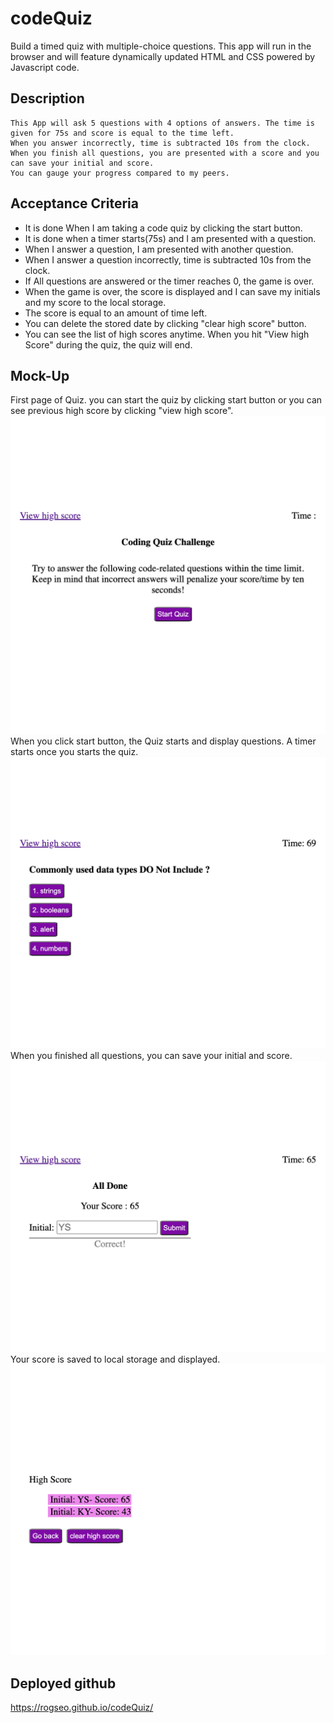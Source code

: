 # codeQuiz

Build a timed quiz with multiple-choice questions. This app will run in the browser and will feature dynamically updated HTML and CSS powered by Javascript code.


## Description

```
This App will ask 5 questions with 4 options of answers. The time is given for 75s and score is equal to the time left.
When you answer incorrectly, time is subtracted 10s from the clock.
When you finish all questions, you are presented with a score and you can save your initial and score.
You can gauge your progress compared to my peers.

```

## Acceptance Criteria

* It is done When I am taking a code quiz by clicking the start button.
* It is done when a timer starts(75s) and I am presented with a question.
* When I answer a question, I am presented with another question.
* When I answer a question incorrectly, time is subtracted 10s from the clock.
* If All questions are answered or the timer reaches 0, the game is over.
* When the game is over, the score is displayed and I can save my initials and my score to the local storage.
* The score is equal to an amount of time left.
* You can delete the stored date by clicking "clear high score" button.
* You can see the list of high scores anytime. When you hit "View high Score" during the quiz, the quiz will end.


## Mock-Up

First page of Quiz. you can start the quiz by clicking start button or you can see previous high score by clicking "view high score".
![first page of quiz](./assets/images/Code-Quiz.png)
When you click start button, the Quiz starts and display questions. A timer starts once you starts the quiz.
![quiz pages](./assets/images/Code-Quiz%20(1).png)
When you finished all questions, you can save your initial and score.
![finished pages](./assets/images/Code-Quiz%20(5).png)
Your score is saved to local storage and displayed.
![high score pages](./assets/images/Code-Quiz%20(7).png)

## Deployed github
https://rogseo.github.io/codeQuiz/
